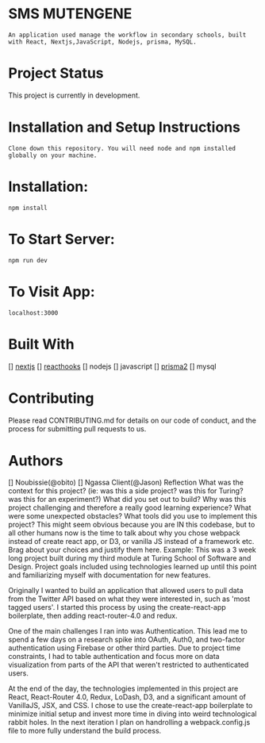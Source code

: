 <h1> SMS MUTENGENE </h1>

    An application used manage the workflow in secondary schools, built with React, Nextjs,JavaScript, Nodejs, prisma, MySQL.

<h1>Project Status</h1>
This project is currently in development.



<h1>Installation and Setup Instructions</h1>

    Clone down this repository. You will need node and npm installed globally on your machine.

<h1>Installation:</h1>

    npm install


<h1>To Start Server:</h1>

    npm run dev


<h1>To Visit App:</h1>

    localhost:3000

<h1>Built With</h1>
[] <a href="https://nextjs.org/docs">nextjs</a>
[] <a href="https://reactjs.org/docs/hooks-intro.html">reacthooks</a>
[] nodejs
[] javascript
[] <a href="https://www.prisma.io/docs/">prisma2</a>
[] mysql
<h1>Contributing</h1>
    Please read CONTRIBUTING.md for details on our code of conduct, and the process for submitting pull requests to us.

<h1>Authors</h1>
[] Noubissie(@obito)
[] Ngassa Client(@Jason)
Reflection
What was the context for this project? (ie: was this a side project? was this for Turing? was this for an experiment?)
What did you set out to build?
Why was this project challenging and therefore a really good learning experience?
What were some unexpected obstacles?
What tools did you use to implement this project?
This might seem obvious because you are IN this codebase, but to all other humans now is the time to talk about why you chose webpack instead of create react app, or D3, or vanilla JS instead of a framework etc. Brag about your choices and justify them here.
Example:
This was a 3 week long project built during my third module at Turing School of Software and Design. Project goals included using technologies learned up until this point and familiarizing myself with documentation for new features.

Originally I wanted to build an application that allowed users to pull data from the Twitter API based on what they were interested in, such as 'most tagged users'. I started this process by using the create-react-app boilerplate, then adding react-router-4.0 and redux.

One of the main challenges I ran into was Authentication. This lead me to spend a few days on a research spike into OAuth, Auth0, and two-factor authentication using Firebase or other third parties. Due to project time constraints, I had to table authentication and focus more on data visualization from parts of the API that weren't restricted to authenticated users.

At the end of the day, the technologies implemented in this project are React, React-Router 4.0, Redux, LoDash, D3, and a significant amount of VanillaJS, JSX, and CSS. I chose to use the create-react-app boilerplate to minimize initial setup and invest more time in diving into weird technological rabbit holes. In the next iteration I plan on handrolling a webpack.config.js file to more fully understand the build process.
